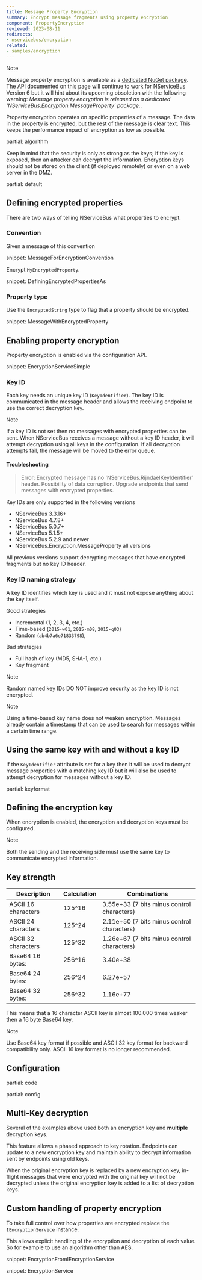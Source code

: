 ```yaml
---
title: Message Property Encryption
summary: Encrypt message fragments using property encryption
component: PropertyEncryption
reviewed: 2023-08-11
redirects:
- nservicebus/encryption
related:
- samples/encryption
---
```


> [!NOTE]
> Message property encryption is available as a [dedicated NuGet package](/nservicebus/security/property-encryption.md). The API documented on this page will continue to work for NServiceBus Version 6 but it will hint about its upcoming obsoletion with the following warning: *Message property encryption is released as a dedicated 'NServiceBus.Encryption.MessageProperty' package.*.

Property encryption operates on specific properties of a message. The data in the property is encrypted, but the rest of the message is clear text. This keeps the performance impact of encryption as low as possible.

partial: algorithm

Keep in mind that the security is only as strong as the keys; if the key is exposed, then an attacker can decrypt the information. Encryption keys should not be stored on the client (if deployed remotely) or even on a web server in the DMZ.

partial: default

## Defining encrypted properties

There are two ways of telling NServiceBus what properties to encrypt.

### Convention

Given a message of this convention

snippet: MessageForEncryptionConvention

Encrypt `MyEncryptedProperty`.

snippet: DefiningEncryptedPropertiesAs

### Property type

Use the `EncryptedString` type to flag that a property should be encrypted.

snippet: MessageWithEncryptedProperty

## Enabling property encryption

Property encryption is enabled via the configuration API.

snippet: EncryptionServiceSimple

### Key ID

Each key needs an unique key ID (`KeyIdentifier`). The key ID is communicated in the message header and allows the receiving endpoint to use the correct decryption key.

> [!NOTE]
> If a key ID is not set then no messages with encrypted properties can be sent. When NServiceBus receives a message without a key ID header, it will attempt decryption using all keys in the configuration. If all decryption attempts fail, the message will be moved to the error queue.

#### Troubleshooting

> Error: Encrypted message has no 'NServiceBus.RijndaelKeyIdentifier' header. Possibility of data corruption. Upgrade endpoints that send messages with encrypted properties.

Key IDs are only supported in the following versions

* NServiceBus 3.3.16+
* NServiceBus 4.7.8+
* NServiceBus 5.0.7+
* NServiceBus 5.1.5+
* NServiceBus 5.2.9 and newer
* NServiceBus.Encryption.MessageProperty all versions

All previous versions support decrypting messages that have encrypted fragments but no key ID header.

### Key ID naming strategy

A key ID identifies which key is used and it must not expose anything about the key itself.

Good strategies

* Incremental (1, 2, 3, 4, etc.)
* Time-based (`2015-w01`, `2015-m08`, `2015-q03`)
* Random (`ab4b7a6e71833798`),

Bad strategies

* Full hash of key (MD5, SHA-1, etc.)
* Key fragment

> [!NOTE]
> Random named key IDs DO NOT improve security as the key ID is not encrypted.

> [!NOTE]
> Using a time-based key name does not weaken encryption. Messages already contain a timestamp that can be used to search for messages within a certain time range.

## Using the same key with and without a key ID

If the `KeyIdentifier` attribute is set for a key then it will be used to decrypt message properties with a matching key ID but it will also be used to attempt decryption for messages without a key ID.

partial: keyformat

## Defining the encryption key

When encryption is enabled, the encryption and decryption keys must be configured.

> [!NOTE]
> Both the sending and the receiving side must use the same key to communicate encrypted information.

## Key strength

Description        | Calculation| Combinations
-------------------|------------|-------
ASCII 16 characters| 125^16     |  3.55e+33 (7 bits minus control characters)
ASCII 24 characters| 125^24     |  2.11e+50 (7 bits minus control characters)
ASCII 32 characters| 125^32     |  1.26e+67 (7 bits minus control characters)
Base64 16 bytes:   | 256^16     |  3.40e+38
Base64 24 bytes:   | 256^24     |  6.27e+57
Base64 32 bytes:   | 256^32     |  1.16e+77

This means that a 16 character ASCII key is almost 100.000 times weaker then a 16 byte Base64 key.

> [!NOTE]
> Use Base64 key format if possible and ASCII 32 key format for backward compatibility only. ASCII 16 key format is no longer recommended.

## Configuration

partial: code

partial: config

## Multi-Key decryption

Several of the examples above used both an encryption key and **multiple** decryption keys.

This feature allows a phased approach to key rotation. Endpoints can update to a new encryption key and maintain ability to decrypt information sent by endpoints using old keys.

When the original encryption key is replaced by a new encryption key, in-flight messages that were encrypted with the original key will not be decrypted unless the original encryption key is added to a list of decryption keys.

## Custom handling of property encryption

To take full control over how properties are encrypted replace the `IEncryptionService` instance.

This allows explicit handling of the encryption and decryption of each value. So for example to use an algorithm other than AES.

snippet: EncryptionFromIEncryptionService

snippet: EncryptionService
